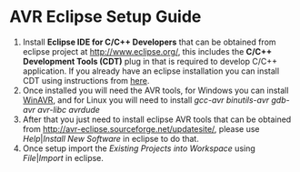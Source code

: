AVR Eclipse Setup Guide
=======================
1. Install **Eclipse IDE for C/C++ Developers** that can be obtained from eclipse project at http://www.eclipse.org/, this includes the **C/C++ Development Tools (CDT)** plug in that is required to develop C/C++ application. If you already have an eclipse installation you can install CDT using instructions from [here](https://eclipse.org/cdt/downloads.php).
2. Once installed you will need the AVR tools, for Windows you can install [WinAVR](https://sourceforge.net/projects/winavr/files/), and for Linux you will need to install *gcc-avr binutils-avr gdb-avr avr-libc avrdude*
3. After that you just need to install eclipse AVR tools that can be obtained from http://avr-eclipse.sourceforge.net/updatesite/, please use *Help*|*Install New Software* in eclipse to do that.
4. Once setup import the *Existing Projects into Workspace* using *File*|*Import* in eclipse.